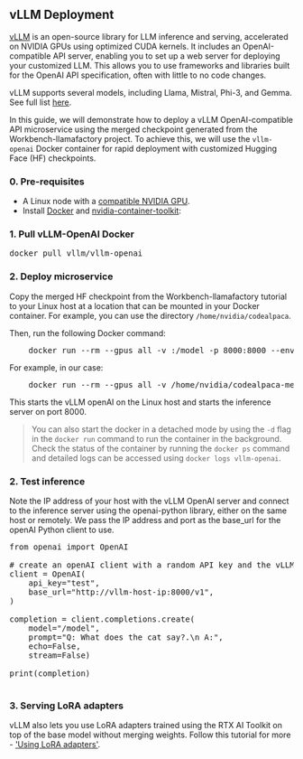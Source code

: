 

## vLLM Deployment

[vLLM](https://github.com/vllm-project/vllm) is an open-source library for LLM inference and serving, accelerated on NVIDIA GPUs using optimized CUDA kernels. It includes an OpenAI-compatible API server, enabling you to set up a web server for deploying your customized LLM. This allows you to use frameworks and libraries built for the OpenAI API specification, often with little to no code changes.

vLLM supports several models, including Llama, Mistral, Phi-3, and Gemma. See full list [here](https://docs.vllm.ai/en/latest/models/supported_models.html).

In this guide, we will demonstrate how to deploy a vLLM OpenAI-compatible API microservice using the merged checkpoint generated from the Workbench-llamafactory project. To achieve this, we will use the `vllm-openai` Docker container for rapid deployment with customized Hugging Face (HF) checkpoints.

### 0. Pre-requisites

- A Linux node with a [compatible NVIDIA GPU](https://docs.vllm.ai/en/latest/getting_started/installation.html). 
- Install [Docker](https://github.com/docker/docker-install) and [nvidia-container-toolkit](https://docs.nvidia.com/datacenter/cloud-native/container-toolkit/latest/install-guide.html):


### 1. Pull vLLM-OpenAI Docker 

<pre>
docker pull vllm/vllm-openai
</pre>

### 2. Deploy microservice

Copy the merged HF checkpoint from the Workbench-llamafactory tutorial to your Linux host at a location that can be mounted in your Docker container. For example, you can use the directory `/home/nvidia/codealpaca`.

Then, run the following Docker command:

<pre>
    docker run --rm --gpus all -v <local-merged-ckpt-dir>:/model -p 8000:8000 --env "TRANSFORMERS_OFFLINE=1" --env "HF_DATASET_OFFLINE=1" --name vllm-openai --ipc=host vllm/vllm-openai:latest --model="/model"
</pre>


For example, in our case:
<pre>
    docker run --rm --gpus all -v /home/nvidia/codealpaca-merged:/model -p 8000:8000 --env "TRANSFORMERS_OFFLINE=1" --env "HF_DATASET_OFFLINE=1" --name vllm-openai --ipc=host vllm/vllm-openai:latest --model="/model"
</pre>

This starts the vLLM openAI on the Linux host and starts the inference server on port 8000. 

> You can also start the docker in a detached mode by using the `-d` flag in the `docker run` command to run the container in the background.
Check the status of the container by running the `docker ps` command and detailed logs can be accessed using `docker logs vllm-openai`.

### 2. Test inference

Note the IP address of your host with the vLLM OpenAI server and connect to the inference server using the openai-python library, either on the same host or remotely. We pass the IP address and port as the base_url for the openAI Python client to use.

<pre>
from openai import OpenAI

# create an openAI client with a random API key and the vLLM server base URL.
client = OpenAI(
    api_key="test",
    base_url="http://vllm-host-ip:8000/v1",
)

completion = client.completions.create(
    model="/model",
    prompt="Q: What does the cat say?.\n A:",
    echo=False,
    stream=False)

print(completion)

</pre>


### 3. Serving LoRA adapters

vLLM also lets you use LoRA adapters trained using the RTX AI Toolkit on top of the base model without merging weights. Follow this tutorial for more - ['Using LoRA adapters'](https://docs.vllm.ai/en/latest/models/lora.html).